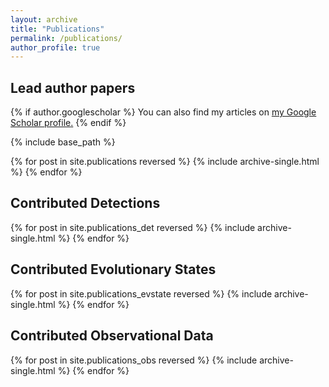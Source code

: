 ```yaml
---
layout: archive
title: "Publications"
permalink: /publications/
author_profile: true
---
```

## Lead author papers
{% if author.googlescholar %}
  You can also find my articles on <u><a href="{{author.googlescholar}}">my Google Scholar profile</a>.</u>
{% endif %}

{% include base_path %}

{% for post in site.publications reversed %}
  {% include archive-single.html %}
{% endfor %}




## Contributed Detections
{% for post in site.publications_det reversed %}
  {% include archive-single.html %}
{% endfor %}




## Contributed Evolutionary States
{% for post in site.publications_evstate reversed %}
  {% include archive-single.html %}
{% endfor %}




## Contributed Observational Data
{% for post in site.publications_obs reversed %}
  {% include archive-single.html %}
{% endfor %}
